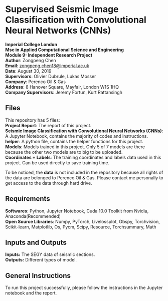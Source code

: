 # Supervised Seismic Image Classification with Convolutional Neural Networks (CNNs)  
**Imperial College London**  
**Msc in Applied Computational Science and Engineering**  
**Module 9: Independent Research Project**  
**Author**: Zongpeng Chen  
**Email**: zongpeng.chen18@imperial.ac.uk  
**Date**: August 30, 2019  
**Supervisors**: Olivier Dubrule, Lukas Mosser  
**Company**: Perenco Oil & Gas  
**Address**: 8 Hanover Square, Mayfair, London W1S 1HQ  
**Company Supervisors**: Jeremy Fortun, Kurt Rattansingh
  
## Files
This repository has 5 files:  
**Project Report**: The report of this project.  
**Seismic Image Classification with Convolutional Neural Networks (CNNs)**: A Jupyter Notebook, contains the majority of codes and instructions.  
**helper**: A python file, contains the helper functions for this project.  
**Models**: Models trained in this project. Only 5 of 7 models are there because the other two models are to big to be uploaded.  
**Coordinates + Labels**: The training coordinates and labels data used in this project. Can be used directly to save training time.  
  
To be noticed, the **data** is not included in the repository because all rights of the data are belonged to Perenco Oil & Gas. Please contact me personally to get access to the data through hard drive.
  
  
## Requirements   
  **Softwares**: Python, Jupyter Notebook, Cuda 10.0 Toolkit from Nvidia, Anaconda(Recommended)  
  **Open Source Libraries**: Numpy, PyTorch, Livelossplot, Obspy, Torchvision, Scikit-learn, Matplotlib, Os, Pycm, Scipy, Resource, Torchsummary, Math  
  
## Inputs and Outputs
  **Inputs:** The SEGY data of seismic sections.  
  **Outputs:** Different types of model.
  
## General Instructions  
  To run this project successfully, please follow the instructions in the Jupyter notebook and the report.
